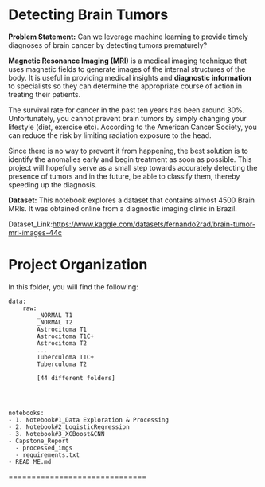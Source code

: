 Detecting Brain Tumors
==============================

**Problem Statement:** Can we leverage machine learning to provide timely diagnoses of brain cancer by detecting tumors prematurely?

**Magnetic Resonance Imaging (MRI)** is a medical imaging technique that uses magnetic fields to generate images of the internal structures of the body. It is useful in providing medical insights and **diagnostic information** to specialists so they can determine the appropriate course of action in treating their patients. 

The survival rate for cancer in the past ten years has been around 30%. Unfortunately, you cannot prevent brain tumors by simply changing your lifestyle (diet, exercise etc). According to the American Cancer Society, you can reduce the risk by limiting radiation exposure to the head.

Since there is no way to prevent it from happening, the best solution is to identify the anomalies early and begin treatment as soon as possible. This project will hopefully serve as a small step towards accurately detecting the presence of tumors and in the future, be able to classify them, thereby speeding up the diagnosis.

**Dataset:**
This notebook explores a dataset that contains almost 4500 Brain MRIs. It was obtained online from a diagnostic imaging clinic in Brazil. <br>

Dataset_Link:https://www.kaggle.com/datasets/fernando2rad/brain-tumor-mri-images-44c

Project Organization
==============================
In this folder, you will find the following:
	

	data:
		raw:
            _NORMAL T1
            _NORMAL T2
            Astrocitoma T1
            Astrocitoma T1C+
            Astrocitoma T2
            ...
            Tuberculoma T1C+
            Tuberculoma T2

            [44 different folders]




	notebooks:
	- 1. Notebook#1_Data Exploration & Processing
	- 2. Notebook#2_LogisticRegression
	- 3. Notebook#3_XGBoost&CNN
	- Capstone_Report
      - processed_imgs
      - requirements.txt		
	- READ_ME.md
==============================
